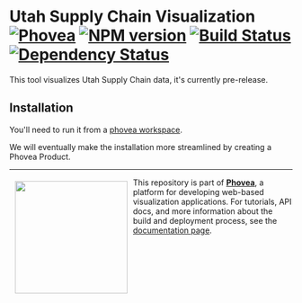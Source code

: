 Utah Supply Chain Visualization [![Phovea][phovea-image]][phovea-url] [![NPM version][npm-image]][npm-url] [![Build Status][travis-image]][travis-url] [![Dependency Status][daviddm-image]][daviddm-url]
=====================

This tool visualizes Utah Supply Chain data, it's currently pre-release. 

## Installation 

You'll need to run it from a [phovea workspace](http://phovea.caleydo.org/contributors/cheatsheet/).

We will eventually make the installation more streamlined by creating a Phovea Product. 



***

<a href="https://caleydo.org"><img src="http://caleydo.org/assets/images/logos/caleydo.svg" align="left" width="200px" hspace="10" vspace="6"></a>
This repository is part of **[Phovea](http://phovea.caleydo.org/)**, a platform for developing web-based visualization applications. For tutorials, API docs, and more information about the build and deployment process, see the [documentation page](http://phovea.caleydo.org).


[phovea-image]: https://img.shields.io/badge/Phovea-Application-1BA64E.svg
[phovea-url]: https://phovea.caleydo.org
[npm-image]: https://badge.fury.io/js/supply_chain.svg
[npm-url]: https://npmjs.org/package/supply_chain
[travis-image]: https://travis-ci.org/cnobre/supply_chain.svg?branch=master
[travis-url]: https://travis-ci.org/cnobre/supply_chain
[daviddm-image]: https://david-dm.org/cnobre/supply_chain/status.svg
[daviddm-url]: https://david-dm.org/cnobre/supply_chain
